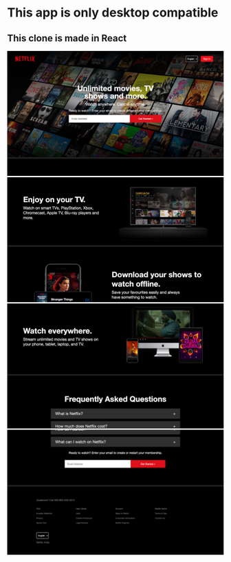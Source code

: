 # This app is only desktop compatible

## This clone is made in React

![plot](./public/images/1.png)
![plot](./public/images/2.png)
![plot](./public/images/3.png)
![plot](./public/images/4.png)
